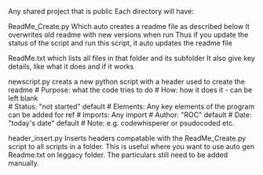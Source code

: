 Any shared project that is public
Each directory will have:

ReadMe_Create.py    Which auto creates a readme file as described below
                    It overwrites old readme with new versions when run
                    Thus if you update the status of the script and run this
                    script, it auto updates the readme file

ReadMe.txt          which lists all files in that folder and its subfolder
                    It also give key details, like what it does and if it works

newscript.py        creats a new python script with a header used to create the readme
                    # Purpose:     what the code tries to do
                    # How:         how it does it - can be left blank  
                    # Status:      "not started" default
                    # Elements:    Any key elements of the program can be added for ref
                    # Imports:     Any import
                    # Author:      "ROC" default
                    # Date:        "today's date" default
                    # Note:        e.g. codewhisperer or psudocoded etc.

header_insert.py    Inserts headers compatable with the ReadMe_Create.py script to all 
                    scripts in a folder. This is useful where you want to use auto gen
                    Readme.txt on leggacy folder.   The particulars still need to be 
                    added manually. 

